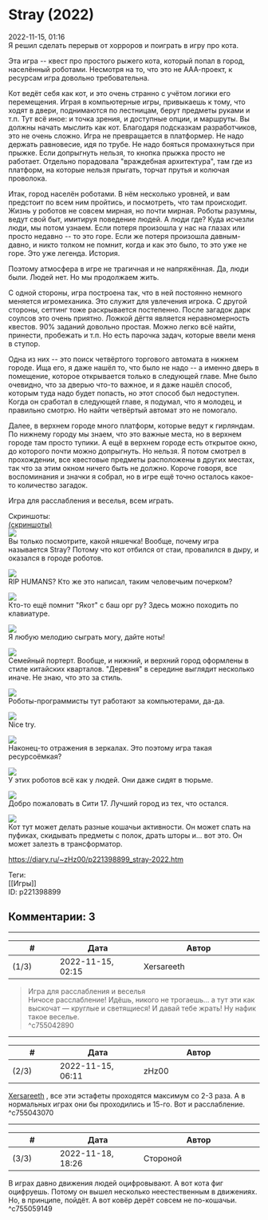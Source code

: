 Stray (2022)
============

  
2022-11-15, 01:16  
 Я решил сделать перерыв от хорроров и поиграть в игру про кота.   
   
 Эта игра -- квест про простого рыжего кота, который попал в город, населённый роботами. Несмотря на то, что это не ААА-проект, к ресурсам игра довольно требовательна.   
   
 Кот ведёт себя как кот, и это очень странно с учётом логики его перемещения. Играя в компьютерные игры, привыкаешь к тому, что ходят в двери, поднимаются по лестницам, берут предметы руками и т.п. Тут всё иное: и точка зрения, и доступные опции, и маршруты. Вы должны начать  *мыслить*  как кот. Благодаря подсказкам разработчиков, это не очень сложно. Игра не превращается в платформер. Не надо держать равновесие, идя по трубе. Не надо бояться промахнуться при прыжке. Если допрыгнуть нельзя, то кнопка прыжка просто не работает. Отдельно порадовала "враждебная архитектура", там где из платформ, на которые нельзя прыгать, торчат прутья и колючая проволока.   
   
 Итак, город населён роботами. В нём несколько уровней, и вам предстоит по всем ним пройтись, и посмотреть, что там происходит. Жизнь у роботов не совсем мирная, но почти мирная. Роботы разумны, ведут свой быт, имитируя поведение людей. А люди где? Куда исчезли люди, мы потом узнаем. Если потеря произошла у нас на глазах или просто недавно -- то это горе. Если же потеря произошла давным-давно, и никто толком не помнит, когда и как это было, то это уже не горе. Это уже легенда. История.   
   
 Поэтому атмосфера в игре не трагичная и не напряжённая. Да, люди были. Людей нет. Но мы продолжаем жить.   
   
 С одной стороны, игра построена так, что в ней постоянно немного меняется игромеханика. Это служит для увлечения игрока. С другой стороны, сеттинг тоже раскрывается постепенно. После загадок дарк соулсов это очень приятно. Ложкой дёгтя является неравномерность квестов. 90% заданий довольно простая. Можно легко всё найти, принести, пробежать и т.п. Но есть парочка задач, которые ввели меня в ступор.   
   
 Одна из них -- это поиск четвёртого торгового автомата в нижнем городе. Ища его, я даже нашёл то, что было не надо -- а именно дверь в помещение, которое открывается только в следующей главе. Мне было очевидно, что за дверью что-то важное, и я даже нашёл способ, которым туда надо будет попасть, но этот способ был недоступен. Когда он сработал в следующей главе, я подумал, что я молодец, и правильно смотрю. Но найти четвёртый автомат это не помогало.   
   
 Далее, в верхнем городе много платформ, которые ведут к гирляндам. По нижнему городу мы знаем, что это важные места, но в верхнем городе там просто тупики. А ещё в верхнем городе есть открытое окно, до которого почти можно допрыгнуть. Но нельзя. Я потом смотрел в прохождении, все квестовые предметы расположены в других местах, так что за этим окном ничего быть не должно. Короче говоря, все воспоминания и значки я собрал, но в игре ещё точно осталось какое-то количество загадок.   
   
 Игра для расслабления и веселья, всем играть.   
   
 Скриншоты:   
  [(скриншоты)](https://zHz00.diary.ru/p221398899.htm?index=1#linkmore221398899m1)       
  [![](pics/UyjzUl.jpg)](https://yapx.ru/v/UyjzU)    
 Вы только посмотрите, какой няшечка! Вообще, почему игра называется Stray? Потому что кот отбился от стаи, провалился в дыру, и оказался в городе роботов.   
   
  [![](pics/UyjzWl.jpg)](https://yapx.ru/v/UyjzW)    
 RIP HUMANS? Кто же это написал, таким человечьим почерком?   
   
  [![](pics/UyjzXl.jpg)](https://yapx.ru/v/UyjzX)    
 Кто-то ещё помнит "Якот" с баш орг ру? Здесь можно походить по клавиатуре.   
   
  [![](pics/UyjzYl.jpg)](https://yapx.ru/v/UyjzY)    
 Я любую мелодию сыграть могу, дайте ноты!   
   
  [![](pics/Uyjzal.jpg)](https://yapx.ru/v/Uyjza)    
 Семейный портерт. Вообще, и нижний, и верхний город оформлены в стиле китайских кварталов. "Деревня" в середине выглядит несколько иначе. Не знаю, что это за стиль.   
   
  [![](pics/Uyjzcl.jpg)](https://yapx.ru/v/Uyjzc)    
 Роботы-программисты тут работают за компьютерами, да-да.   
   
  [![](pics/Uyjzdl.jpg)](https://yapx.ru/v/Uyjzd)    
 Nice try.   
   
  [![](pics/Uyjzfl.jpg)](https://yapx.ru/v/Uyjzf)    
 Наконец-то отражения в зеркалах. Это поэтому игра такая ресурсоёмкая?   
   
  [![](pics/Uyjzgl.jpg)](https://yapx.ru/v/Uyjzg)    
 У этих роботов всё как у людей. Они даже сидят в тюрьме.   
   
  [![](pics/Uyjzil.jpg)](https://yapx.ru/v/Uyjzi)    
 Добро пожаловать в Сити 17. Лучший город из тех, что остался.   
   
  [![](pics/Uyjzjl.jpg)](https://yapx.ru/v/Uyjzj)    
 Кот тут может делать разные кошачьи активности. Он может спать на пуфиках, скидывать предметы с полок, драть шторы и... вот это. Он может залезть в трансформатор.   
      
  
<https://diary.ru/~zHz00/p221398899_stray-2022.htm>  
  
Теги:  
[[Игры]]  
ID: p221398899  


Комментарии: 3
--------------

  


---



|         #         |              Дата              |                     Автор                     |           ID           |
| --- | --- | --- | --- |
| (1/3) | 2022-11-15, 02:15 | Xersareeth | c755042890 |

  
 > Игра для расслабления и веселья   
 Ничосе расслабление! Идёшь, никого не трогаешь... а тут эти как выскочат — круглые и светящиеся! И давай тебе жрать! Ну нафик такое веселье.   
 ^c755042890

---



|         #         |              Дата              |                     Автор                     |           ID           |
| --- | --- | --- | --- |
| (2/3) | 2022-11-15, 06:11 | zHz00 | c755043070 |

  
  [Xersareeth](https://BurrowDeclassified.diary.ru "One more fang")  , все эти эстафеты проходятся максимум со 2-3 раза. А в нормальных играх они бы проходились и 15-го. Вот и расслабление.   
 ^c755043070

---



|         #         |              Дата              |                     Автор                     |           ID           |
| --- | --- | --- | --- |
| (3/3) | 2022-11-18, 18:26 | Стороной | c755059149 |

  
 В играх давно движения людей оцифровывают. А вот кота фиг оцифруешь. Потому он вышел несколько неестественным в движениях. Но, в принципе, пойдёт. А вот ковёр дерёт совсем не по-кошачьи.   
 ^c755059149